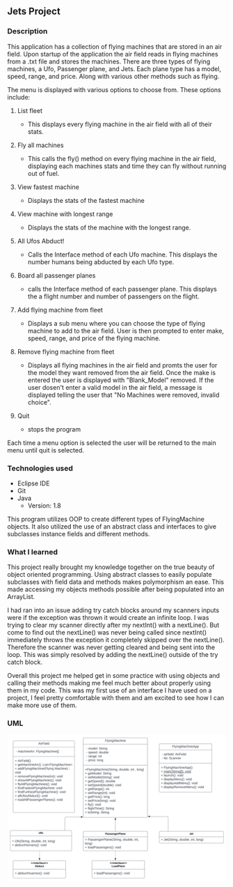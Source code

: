 ## Jets Project

### Description

This application has a collection of flying machines that are stored
in an air field. Upon startup of the application the air field reads
in flying machines from a .txt file and stores the machines. There are
three types of flying machines, a Ufo, Passenger plane, and Jets. Each
plane type has a model, speed, range, and price. Along with various other
methods such as flying.

The menu is displayed with various options to choose from. These options 
include: 

1. List fleet
	* This displays every flying machine in the air field with all of their stats.  
	
2. Fly all machines
	* This calls the fly() method on every flying machine in the air field,
	displaying each machines stats and time they can fly without running 
	out of fuel. 
	
3. View fastest machine 
	* Displays the stats of the fastest machine
	
4. View machine with longest range
	* Displays the stats of the machine with the longest range.	
	
5. 	All Ufos Abduct!
	* Calls the Interface method of each Ufo machine. This displays the number 
	humans being abducted by each Ufo type. 

6. Board all passenger planes
	* calls the Interface method of each passenger plane. This displays the a flight
	number and number of passengers on the flight.
	
7. Add flying machine from fleet
	* Displays a sub menu where you can choose the type of flying machine to add to 
	the air field. User is then prompted to enter make, speed, range, and price of 
	the flying machine. 
	
8. Remove flying machine from fleet
	* Displays all flying machines in the air field and promts the user for the 
	model they want removed from the air field. Once the make is entered the 
	user is displayed with "Blank_Model" removed. If the user dosen't enter a 
	valid model in the air field, a message is displayed telling the user that 
	"No Machines were removed, invalid choice". 
	
9. Quit 
	* stops the program		
	
Each time a menu option is selected the user will be returned to the main menu 
until quit is selected. 	 	

### Technologies used

- Eclipse IDE
- Git
- Java
	* Version: 1.8
	
This program utilizes OOP to create different types of FlyingMachine objects.
It also utilized the use of an abstract class and interfaces to give subclasses
instance fields and different methods. 

### What I learned 

This project really brought my knowledge together on the true beauty of object 
oriented programming. Using abstract classes to easily populate subclasses with
field data and methods makes polymorphism an ease. This made accessing my objects
methods possible after being populated into an ArrayList.

I had ran into an issue adding try catch blocks around my scanners inputs were 
if the exception was thrown it would create an infinite loop. I was trying to 
clear my scanner directly after my nextInt() with a nextLine(). But come to find 
out the nextLine() was never being called since nextInt() immediately throws the 
exception it completely skipped over the nextLine(). Therefore the scanner was 
never getting cleared and being sent into the loop. This was simply resolved by 
adding the nextLine() outside of the try catch block. 

Overall this project me helped get in some practice with using objects and calling
their methods making me feel much better about properly using them in my code. 
This was my first use of an interface I have used on a project, I feel pretty 
comfortable with them and am excited to see how I can make more use of them. 



### UML


<img src="Jets.svg"
     alt="Jets UML"
     style="float: left; margin-right: 10px;width: 95vw" />





